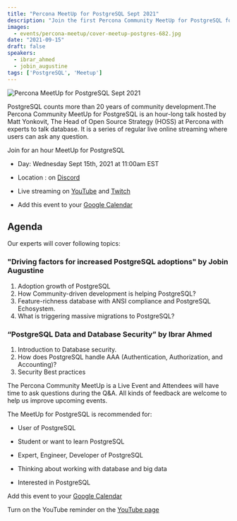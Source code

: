 ```yaml
---
title: "Percona MeetUp for PostgreSQL Sept 2021"
description: "Join the first Percona Community MeetUp for PostgreSQL for an hour-long talk. We will talk about PostgreSQL Data and Database Security and discuss driving factors for increased PostgreSQL adoption."
images:
  - events/percona-meetup/cover-meetup-postgres-682.jpg
date: "2021-09-15"
draft: false
speakers:
  - ibrar_ahmed
  - jobin_augustine
tags: ['PostgreSQL', 'Meetup']
---
```


![Percona MeetUp for PostgreSQL Sept 2021](events/percona-meetup/cover-meetup-postgres-1920.jpg)

PostgreSQL counts more than 20 years of community development.The Percona Community MeetUp for PostgreSQL is an hour-long talk hosted by Matt Yonkovit, The Head of Open Source Strategy (HOSS) at Percona with experts to talk database. It is a series of regular live online streaming where users can ask any question.

Join for an hour MeetUp for PostgreSQL

* Day: Wednesday Sept 15th, 2021 at 11:00am EST

* Location : on [Discord](http://per.co.na/discord)

* Live streaming on [YouTube](https://www.youtube.com/watch?v=B_U3rYue0iQ) and [Twitch](https://www.twitch.tv/perconacommunity)

* Add this event to your [Google Calendar](https://calendar.google.com/event?action=TEMPLATE&tmeid=N2pmaDgxdnZwaHE1ZW5wam5mdDE5NDZuN28gY19wN2ZhdjRjc2lpNWo1dmRzb2hpMHE4dmk0OEBn&tmsrc=c_p7fav4csii5j5vdsohi0q8vi48%40group.calendar.google.com)

## Agenda

Our experts will cover following topics:

### "Driving factors for increased PostgreSQL adoptions" by Jobin Augustine

1. Adoption growth of PostgreSQL
2. How Community-driven development is helping PostgreSQL?
3. Feature-richness database with ANSI compliance and PostgreSQL Echosystem.
4. What is triggering massive migrations to PostgreSQL?
 
### “PostgreSQL Data and Database Security” by Ibrar Ahmed

1. Introduction to Database security.
2. How does PostgreSQL handle AAA (Authentication, Authorization, and Accounting)?
3. Security Best practices

The Percona Community MeetUp is a Live Event and Attendees will have time to ask questions during the Q&A. All kinds of feedback are welcome to help us improve upcoming events.

The MeetUp for PostgreSQL is recommended for:

* User of PostgreSQL

* Student or want to learn PostgreSQL

* Expert, Engineer, Developer of PostgreSQL

* Thinking about working with database and big data

* Interested in PostgreSQL

Add this event to your [Google Calendar](https://calendar.google.com/event?action=TEMPLATE&tmeid=N2pmaDgxdnZwaHE1ZW5wam5mdDE5NDZuN28gY19wN2ZhdjRjc2lpNWo1dmRzb2hpMHE4dmk0OEBn&tmsrc=c_p7fav4csii5j5vdsohi0q8vi48%40group.calendar.google.com)

Turn on the YouTube reminder on the [YouTube page](https://www.youtube.com/watch?v=B_U3rYue0iQ)